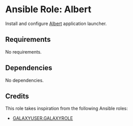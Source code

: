 # Ansible Role: Albert

Install and configure [Albert](https://albertlauncher.github.io/) application launcher.

## Requirements

No requirements.

## Dependencies

No dependencies.

## Credits

This role takes inspiration from the following Ansible roles:

- [GALAXYUSER.GALAXYROLE](https://github.com/GITUSER/GITREPO)
